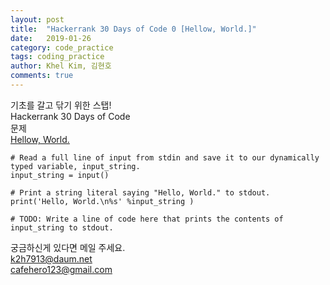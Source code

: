 ```yaml
---
layout: post
title:  "Hackerrank 30 Days of Code 0 [Hellow, World.]"
date:   2019-01-26
category: code_practice
tags: coding_practice
author: Khel Kim, 김현호
comments: true
---
```


기초를 갈고 닦기 위한 스탭!  
Hackerrank 30 Days of Code  
문제   
[Hellow, World.](https://www.hackerrank.com/challenges/30-hello-world/problem)

~~~
# Read a full line of input from stdin and save it to our dynamically typed variable, input_string.
input_string = input()

# Print a string literal saying "Hello, World." to stdout.
print('Hello, World.\n%s' %input_string )

# TODO: Write a line of code here that prints the contents of input_string to stdout.
~~~

궁금하신게 있다면 메일 주세요.  
k2h7913@daum.net  
cafehero123@gmail.com
